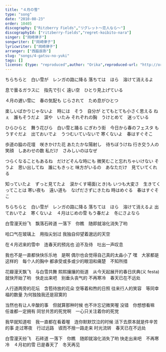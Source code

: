 ```yaml
---
title: "４月の雪"
type: "song"
date: "2010-08-23"
order: 10405
discography: ["Ritzberry Fields","リグレット～恋人なら～"]
discographyId: ["ritzberry-fields","regret-koibito-nara"]
singer: ["岡崎律子"]
songwriter: ["岡崎律子"]
lyricwriter: ["岡崎律子"]
arranger: ["西脇辰弥"]
slug: "songs/4-gatsu-no-yuki"
tags: []
license: {type: "reproduced",author: "Orika",reproduced-url: "http://orikamushi.myweb.hinet.net/",reproduced-website: "織歌蟲網站"}
---
```


ちらちらと　白い雪が　レンガの路に降る 
落ちては　ほら　溶けて消えるよ 

息で曇るガラスに　指先で引く 
遠い空　ひとり見上げている 

４月の遅い雪に　春の気配も 
じらされて　ため息がひとつ 

楽しいばかりじゃないよ　時には　そう　自分が 
とてもとても小さく思える 
ねぇ　誰もそうだよ　涙や　いたみ 
それぞれの胸　うけとめて　迷っている 

ひらひらと　舞う花びら　白い雪と踊る 
にぎわう街　今日から春のフェスタ 
もうすぐだよ　出ておいでよ　うつむいていないで 
寒くないよ　春はすぐそこ 

歩道の脇の花壇　咲きかけた花 
あたたかな陽射し　待ちぼうけね 
行き交う人の笑顔　しあわせの数 
私だけ　さみしいのはなぜ 

つらくなることもあるね　だけどそんな時にも 
微笑むこと忘れちゃいけない 
そうよ　思い出してね　誰にもきっと 
味方がいるの　あなただけ　見ていてくれる 

知っていたよ　ずっと見てたよ　涙かくす場面(とき)も 
いつも大変さ　生きてくってことは 
寒い夜も　遠い道も　なげださずにきたね 
時はめぐる　春はすぐそこ 

ちらちらと　白い雪が　レンガの路に降る 
落ちては　ほら　溶けて消えるよ 
出ておいでよ　寒くないよ　４月はじめの雪 
もう春だよ　冬にさよなら

白雪漫天纷飞　飘落石砖道 
一落下　你瞧　随即就溶化消失了哟 

哈口气在玻璃上　用指尖划过 
我独自仰望着邈远的天空 

在４月迟来的雪中　连春天的预兆也 
迫不及待　吐出一声叹息 

我也不是一直都快快乐乐地　是啊 
偶尔也会觉得自己真的太淼小了 
嘿　大家都是这样的　每个人的胸中 
都承受或多或少的眼泪和痛楚　不知所措 

花瓣漫天飘飞　与白雪共舞 
熙熙攘攘的街道　从今天起展开的春日庆典(义 festa) 
就快开始了哟　快走出来吧　别垂头丧气的 
不再寒冷　春天已在不远处 

人行道两旁的花坛　含苞待放的花朵 
空等着和煦的日照 
往来行人的笑容　等同幸福的数量 
为何独独我还是寂寞的 

当然也有让人辛酸的事　但就算那种时候 
也不许忘记微笑喔 
没错　你想想看嘛　任谁都一定拥有 
同甘共苦的死党啊　一心只关注着你的死党 

我早就知道啦　我一直都在看着喔　连你默默饮泣的时候 
活下去原本就是件辛苦的事 
走过寒夜　行过远路　锲而不捨一路走来 
时光流转　春天已在不远处 

白雪漫天纷飞　石砖道 
一落下　你瞧　随即就溶化消失了哟 
快走出来吧　不再寒冷　４月初的雪 
已是春天了　冬天再见
